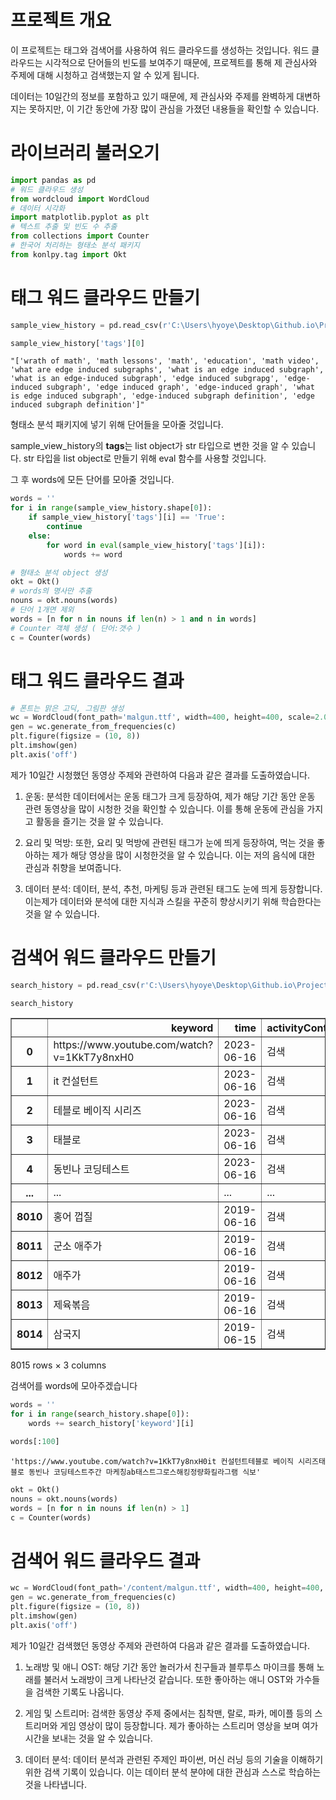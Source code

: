 # 프로젝트 개요

이 프로젝트는 태그와 검색어를 사용하여 워드 클라우드를 생성하는 것입니다. 워드 클라우드는 시각적으로 단어들의 빈도를 보여주기 때문에, 프로젝트를 통해 제 관심사와 주제에 대해 시청하고 검색했는지 알 수 있게 됩니다.

데이터는 10일간의 정보를 포함하고 있기 때문에, 제 관심사와 주제를 완벽하게 대변하지는 못하지만, 이 기간 동안에 가장 많이 관심을 가졌던 내용들을 확인할 수 있습니다.

# 라이브러리 불러오기


```python
import pandas as pd
# 워드 클라우드 생성
from wordcloud import WordCloud
# 데이터 시각화
import matplotlib.pyplot as plt
# 텍스트 추출 및 빈도 수 추출
from collections import Counter
# 한국어 처리하는 형태소 분석 패키지
from konlpy.tag import Okt
```

# 태그 워드 클라우드 만들기


```python
sample_view_history = pd.read_csv(r'C:\Users\hyoye\Desktop\Github.io\Project Data\Youtube 데이터 분석 (1)\sample_view_history.csv')
```


```python
sample_view_history['tags'][0]
```




    "['wrath of math', 'math lessons', 'math', 'education', 'math video', 'what are edge induced subgraphs', 'what is an edge induced subgraph', 'what is an edge-induced subgraph', 'edge induced subgrapg', 'edge-induced subgraph', 'edge induced graph', 'edge-induced graph', 'what is edge induced subgraph', 'edge-induced subgraph definition', 'edge induced subgraph definition']"



형태소 분석 패키지에 넣기 위해 단어들을 모아줄 것입니다.

sample_view_history의 **tags**는 list object가 str 타입으로 변한 것을 알 수 있습니다. str 타입을 list object로 만들기 위해 eval 함수를 사용할 것입니다.

그 후 words에 모든 단어를 모아줄 것입니다.


```python
words = ''
for i in range(sample_view_history.shape[0]):
    if sample_view_history['tags'][i] == 'True':
        continue
    else:
        for word in eval(sample_view_history['tags'][i]):
            words += word
```


```python
# 형태소 분석 object 생성
okt = Okt()
# words의 명사만 추출
nouns = okt.nouns(words)
# 단어 1개면 제외
words = [n for n in nouns if len(n) > 1 and n in words] 
# Counter 객체 생성 ( 단어:갯수 )
c = Counter(words)
```

# 태그 워드 클라우드 결과


```python
# 폰트는 맑은 고딕, 그림판 생성
wc = WordCloud(font_path='malgun.ttf', width=400, height=400, scale=2.0, max_font_size=250)
gen = wc.generate_from_frequencies(c)
plt.figure(figsize = (10, 8))
plt.imshow(gen)
plt.axis('off')
```

제가 10일간 시청했던 동영상 주제와 관련하여 다음과 같은 결과를 도출하였습니다.

1. 운동: 분석한 데이터에서는 운동 태그가 크게 등장하여, 제가 해당 기간 동안 운동 관련 동영상을 많이 시청한 것을 확인할 수 있습니다. 이를 통해 운동에 관심을 가지고 활동을 즐기는 것을 알 수 있습니다.

2. 요리 및 먹방: 또한, 요리 및 먹방에 관련된 태그가 눈에 띄게 등장하여, 먹는 것을 좋아하는 제가 해당 영상을 많이 시청한것을 알 수 있습니다. 이는 저의 음식에 대한 관심과 취향을 보여줍니다.

3. 데이터 분석: 데이터, 분석, 추천, 마케팅 등과 관련된 태그도 눈에 띄게 등장합니다. 이는제가 데이터와 분석에 대한 지식과 스킬을 꾸준히 향상시키기 위해 학습한다는 것을 알 수 있습니다.

# 검색어 워드 클라우드 만들기


```python
search_history = pd.read_csv(r'C:\Users\hyoye\Desktop\Github.io\Project Data\Youtube 데이터 분석 (2)\search_history.csv')
```


```python
search_history
```




<div>
<style scoped>
    .dataframe tbody tr th:only-of-type {
        vertical-align: middle;
    }

    .dataframe tbody tr th {
        vertical-align: top;
    }

    .dataframe thead th {
        text-align: right;
    }
</style>
<table border="1" class="dataframe">
  <thead>
    <tr style="text-align: right;">
      <th></th>
      <th>keyword</th>
      <th>time</th>
      <th>activityControls</th>
    </tr>
  </thead>
  <tbody>
    <tr>
      <th>0</th>
      <td>https://www.youtube.com/watch?v=1KkT7y8nxH0</td>
      <td>2023-06-16</td>
      <td>검색</td>
    </tr>
    <tr>
      <th>1</th>
      <td>it 컨설턴트</td>
      <td>2023-06-16</td>
      <td>검색</td>
    </tr>
    <tr>
      <th>2</th>
      <td>테블로 베이직 시리즈</td>
      <td>2023-06-16</td>
      <td>검색</td>
    </tr>
    <tr>
      <th>3</th>
      <td>태블로</td>
      <td>2023-06-16</td>
      <td>검색</td>
    </tr>
    <tr>
      <th>4</th>
      <td>동빈나 코딩테스트</td>
      <td>2023-06-16</td>
      <td>검색</td>
    </tr>
    <tr>
      <th>...</th>
      <td>...</td>
      <td>...</td>
      <td>...</td>
    </tr>
    <tr>
      <th>8010</th>
      <td>홍어 껍질</td>
      <td>2019-06-16</td>
      <td>검색</td>
    </tr>
    <tr>
      <th>8011</th>
      <td>군소 애주가</td>
      <td>2019-06-16</td>
      <td>검색</td>
    </tr>
    <tr>
      <th>8012</th>
      <td>애주가</td>
      <td>2019-06-16</td>
      <td>검색</td>
    </tr>
    <tr>
      <th>8013</th>
      <td>제육볶음</td>
      <td>2019-06-16</td>
      <td>검색</td>
    </tr>
    <tr>
      <th>8014</th>
      <td>삼국지</td>
      <td>2019-06-15</td>
      <td>검색</td>
    </tr>
  </tbody>
</table>
<p>8015 rows × 3 columns</p>
</div>



검색어를 words에 모아주겠습니다


```python
words = ''
for i in range(search_history.shape[0]):
    words += search_history['keyword'][i]
```


```python
words[:100]
```




    'https://www.youtube.com/watch?v=1KkT7y8nxH0it 컨설턴트테블로 베이직 시리즈태블로 동빈나 코딩테스트주간 마케칭ab태스트그로스해킹정량화킬라그램 식보'




```python
okt = Okt()
nouns = okt.nouns(words)
words = [n for n in nouns if len(n) > 1] 
c = Counter(words)
```

# 검색어 워드 클라우드 결과


```python
wc = WordCloud(font_path='/content/malgun.ttf', width=400, height=400, scale=2.0, max_font_size=250)
gen = wc.generate_from_frequencies(c)
plt.figure(figsize = (10, 8))
plt.imshow(gen)
plt.axis('off')
```

제가 10일간 검색했던 동영상 주제와 관련하여 다음과 같은 결과를 도출하였습니다.

1. 노래방 및 애니 OST: 해당 기간 동안 놀러가서 친구들과 블루투스 마이크를 통해 노래를 불러서 노래방이 크게 나타난것 같습니다. 또한 좋아하는 애니 OST와 가수들을 검색한 기록도 나옵니다.

2. 게임 및 스트리머: 검색한 동영상 주제 중에서는 침착맨, 랄로, 파카, 메이플 등의 스트리머와 게임 영상이 많이 등장합니다. 제가 좋아하는 스트리머 영상을 보며 여가 시간을 보내는 것을 알 수 있습니다.

3. 데이터 분석: 데이터 분석과 관련된 주제인 파이썬, 머신 러닝 등의 기술을 이해하기 위한 검색 기록이 있습니다. 이는 데이터 분석 분야에 대한 관심과 스스로 학습하는 것을 나타냅니다.
